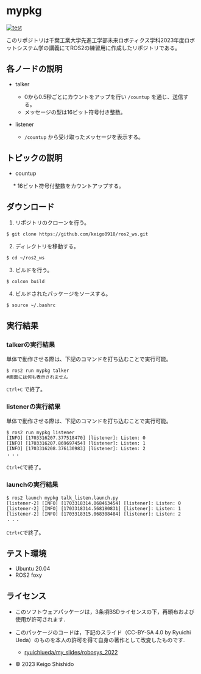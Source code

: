 # mypkg

[![test](https://github.com/keigo0918/ros2_ws/actions/workflows/test.yml/badge.svg)](https://github.com/keigo0918/ros2_ws/actions/workflows/test.yml)

このリポジトリは千葉工業大学先進工学部未来ロボティクス学科2023年度ロボットシステム学の講義にてROS2の練習用に作成したリポジトリである。

## 各ノードの説明

* talker
  * 0から0.5秒ごとにカウントをアップを行い `/countup` を通じ、送信する。
  * メッセージの型は16ビット符号付き整数。
    
* listener
  * `/countup` から受け取ったメッセージを表示する。

## トピックの説明

* countup

　 * 16ビット符号付整数をカウントアップする。
   
## ダウンロード

1. リポジトリのクローンを行う。
```
$ git clone https://github.com/keigo0918/ros2_ws.git
```

2. ディレクトリを移動する。
```
$ cd ~/ros2_ws 
```

3. ビルドを行う。
```
$ colcon build
```

4. ビルドされたパッケージをソースする。
```
$ source ~/.bashrc
```
## 実行結果

### talkerの実行結果
  
単体で動作させる際は、下記のコマンドを打ち込むことで実行可能。
```
$ ros2 run mypkg talker
#画面には何も表示されません
```
  `Ctrl+C` で終了。

### listenerの実行結果
  
単体で動作させる際は、下記のコマンドを打ち込むことで実行可能。
```
$ ros2 run mypkg listener
[INFO] [1703316207.377518470] [listener]: Listen: 0
[INFO] [1703316207.869697454] [listener]: Listen: 1
[INFO] [1703316208.376130983] [listener]: Listen: 2
・・・
```
  `Ctrl+C`で終了。

### launchの実行結果
  
```
$ ros2 launch mypkg talk_listen.launch.py 
[listener-2] [INFO] [1703318314.068463454] [listener]: Listen: 0
[listener-2] [INFO] [1703318314.568180831] [listener]: Listen: 1
[listener-2] [INFO] [1703318315.068308484] [listener]: Listen: 2
・・・
```
  `Ctrl+C`で終了。

## テスト環境

* Ubuntu 20.04
* ROS2 foxy

## ライセンス

* このソフトウェアパッケージは，3条項BSDライセンスの下，再頒布および使用が許可されます．
* このパッケージのコードは，下記のスライド（CC-BY-SA 4.0 by Ryuichi Ueda）のものを本人の許可を得て自身の著作として改変したものです.
  * [ryuichiueda/my_slides/robosys_2022](https://github.com/ryuichiueda/my_slides/tree/master/robosys_2022)

* © 2023 Keigo Shishido  
